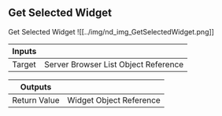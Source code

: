 ## Get Selected Widget
Get Selected Widget
![[../img/nd_img_GetSelectedWidget.png]]

|Inputs||
|--|--|
| Target | Server Browser List Object Reference |

|Outputs||
|--|--|
| Return Value | Widget Object Reference |
